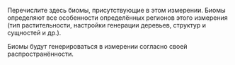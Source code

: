 Перечислите здесь биомы, присутствующие в этом измерении. Биомы определяют все особенности определённых регионов этого измерения (тип растительности, настройки генерации деревьев, структур и сущностей и др.).

Биомы будут генерироваться в измерении согласно своей распространённости.
